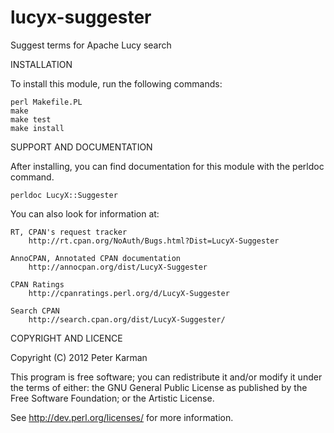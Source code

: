 lucyx-suggester
===============

Suggest terms for Apache Lucy search

INSTALLATION

To install this module, run the following commands:

	perl Makefile.PL
	make
	make test
	make install

SUPPORT AND DOCUMENTATION

After installing, you can find documentation for this module with the
perldoc command.

    perldoc LucyX::Suggester

You can also look for information at:

    RT, CPAN's request tracker
        http://rt.cpan.org/NoAuth/Bugs.html?Dist=LucyX-Suggester

    AnnoCPAN, Annotated CPAN documentation
        http://annocpan.org/dist/LucyX-Suggester

    CPAN Ratings
        http://cpanratings.perl.org/d/LucyX-Suggester

    Search CPAN
        http://search.cpan.org/dist/LucyX-Suggester/


COPYRIGHT AND LICENCE

Copyright (C) 2012 Peter Karman

This program is free software; you can redistribute it and/or modify it
under the terms of either: the GNU General Public License as published
by the Free Software Foundation; or the Artistic License.

See http://dev.perl.org/licenses/ for more information.

